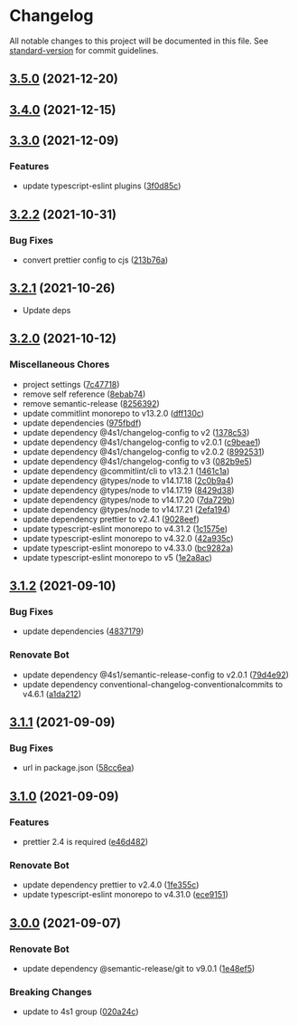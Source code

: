 # Changelog

All notable changes to this project will be documented in this file. See [standard-version](https://github.com/conventional-changelog/standard-version) for commit guidelines.

## [3.5.0](https://gitlab.com/4s1/eslint-config/compare/v3.4.0...v3.5.0) (2021-12-20)

## [3.4.0](https://gitlab.com/4s1/eslint-config/compare/v3.3.0...v3.4.0) (2021-12-15)

## [3.3.0](https://gitlab.com/4s1/eslint-config/compare/v3.2.2...v3.3.0) (2021-12-09)


### Features

* update typescript-eslint plugins ([3f0d85c](https://gitlab.com/4s1/eslint-config/commit/3f0d85c7f3ba9253251f2469d3ced9dc0c297791))

## [3.2.2](https://gitlab.com/4s1/eslint-config/compare/v3.2.1...v3.2.2) (2021-10-31)


### Bug Fixes

* convert prettier config to cjs ([213b76a](https://gitlab.com/4s1/eslint-config/commit/213b76ab7259e56ab28c64f394c2bbc1b807dcda))

## [3.2.1](https://gitlab.com/4s1/eslint-config/compare/v3.2.0...v3.2.1) (2021-10-26)

* Update deps

## [3.2.0](https://gitlab.com/4s1/eslint-config/compare/v3.1.2...v3.2.0) (2021-10-12)


### Miscellaneous Chores

* project settings ([7c47718](https://gitlab.com/4s1/eslint-config/commit/7c477186c86f078f7e7161b19a985a7cf5d70796))
* remove self reference ([8ebab74](https://gitlab.com/4s1/eslint-config/commit/8ebab7469d2817426556d365bf85d1ba07a2bb46))
* remove semantic-release ([8256392](https://gitlab.com/4s1/eslint-config/commit/82563928e70fad2a5c5185867d0b5268e51453a1))
* update commitlint monorepo to v13.2.0 ([dff130c](https://gitlab.com/4s1/eslint-config/commit/dff130cc566ff059d3ac931dac7411742db518ba))
* update dependencies ([975fbdf](https://gitlab.com/4s1/eslint-config/commit/975fbdfc90189076dde8d9eb43b1549bb6e1b655))
* update dependency @4s1/changelog-config to v2 ([1378c53](https://gitlab.com/4s1/eslint-config/commit/1378c53d0c426a7e69449d510cba2574db2c5e81))
* update dependency @4s1/changelog-config to v2.0.1 ([c9beae1](https://gitlab.com/4s1/eslint-config/commit/c9beae179ac9b73ede61e94daf2a4ea7d58462a6))
* update dependency @4s1/changelog-config to v2.0.2 ([8992531](https://gitlab.com/4s1/eslint-config/commit/89925319f32798c7519bc1e7cf0c0e528a0411b3))
* update dependency @4s1/changelog-config to v3 ([082b9e5](https://gitlab.com/4s1/eslint-config/commit/082b9e5376fecfd42dc4f5067908684c8cb331db))
* update dependency @commitlint/cli to v13.2.1 ([1461c1a](https://gitlab.com/4s1/eslint-config/commit/1461c1a8bc9d2c56ed1345273cbd5771fc083d24))
* update dependency @types/node to v14.17.18 ([2c0b9a4](https://gitlab.com/4s1/eslint-config/commit/2c0b9a4d45009bee6835a96ec28f021b26c1338e))
* update dependency @types/node to v14.17.19 ([8429d38](https://gitlab.com/4s1/eslint-config/commit/8429d382fbf5d0990009b157a339da459955891e))
* update dependency @types/node to v14.17.20 ([7da729b](https://gitlab.com/4s1/eslint-config/commit/7da729bf0c8f2b85ed493533fe830a6fc1f88f64))
* update dependency @types/node to v14.17.21 ([2efa194](https://gitlab.com/4s1/eslint-config/commit/2efa194d0723ce6225607506c3e94a3fa7403529))
* update dependency prettier to v2.4.1 ([9028eef](https://gitlab.com/4s1/eslint-config/commit/9028eef6888594241422512138c93059ea51d491))
* update typescript-eslint monorepo to v4.31.2 ([1c1575e](https://gitlab.com/4s1/eslint-config/commit/1c1575e113f833ec453ddcf6cc8a893758d68554))
* update typescript-eslint monorepo to v4.32.0 ([42a935c](https://gitlab.com/4s1/eslint-config/commit/42a935c2f9251810caf58c15bf8123fa5e32da27))
* update typescript-eslint monorepo to v4.33.0 ([bc9282a](https://gitlab.com/4s1/eslint-config/commit/bc9282a02614f37a1fca20cf81efd8250df68836))
* update typescript-eslint monorepo to v5 ([1e2a8ac](https://gitlab.com/4s1/eslint-config/commit/1e2a8ac106c2466d9071e7304072a85d3d2fe0f6))

## [3.1.2](https://gitlab.com/4s1/eslint-config/compare/v3.1.1...v3.1.2) (2021-09-10)


### Bug Fixes

* update dependencies ([4837179](https://gitlab.com/4s1/eslint-config/commit/48371794c979af05bd7af3d98750800571926cc7))


### Renovate Bot

* update dependency @4s1/semantic-release-config to v2.0.1 ([79d4e92](https://gitlab.com/4s1/eslint-config/commit/79d4e9236b93cd66ee8dca948d75b86358be6c32))
* update dependency conventional-changelog-conventionalcommits to v4.6.1 ([a1da212](https://gitlab.com/4s1/eslint-config/commit/a1da21238c31ad9b76584f83acdb48a6d017a54d))

## [3.1.1](https://gitlab.com/4s1/eslint-config/compare/v3.1.0...v3.1.1) (2021-09-09)


### Bug Fixes

* url in package.json ([58cc6ea](https://gitlab.com/4s1/eslint-config/commit/58cc6ea368a61aa017b88ee83793468f84f19ea6))

## [3.1.0](https://gitlab.com/4s1/eslint-config/compare/v3.0.0...v3.1.0) (2021-09-09)


### Features

* prettier 2.4 is required ([e46d482](https://gitlab.com/4s1/eslint-config/commit/e46d482cb6f59c3e80cd9ad72ce72aa958207a35))


### Renovate Bot

* update dependency prettier to v2.4.0 ([1fe355c](https://gitlab.com/4s1/eslint-config/commit/1fe355c936179edc26147bb76891c8c7e5c5dcea))
* update typescript-eslint monorepo to v4.31.0 ([ece9151](https://gitlab.com/4s1/eslint-config/commit/ece915169ec600c9c143567829c463a1e1312c15))

## [3.0.0](https://gitlab.com/4s1/eslint-config/compare/v2.2.0...v3.0.0) (2021-09-07)


### Renovate Bot

* update dependency @semantic-release/git to v9.0.1 ([1e48ef5](https://gitlab.com/4s1/eslint-config/commit/1e48ef510ce6e95decf9834c087328e8afa23d6e))


### Breaking Changes

* update to 4s1 group ([020a24c](https://gitlab.com/4s1/eslint-config/commit/020a24c2aa482e9e8b233cdfc75f9fd5b5f7f3b9))
